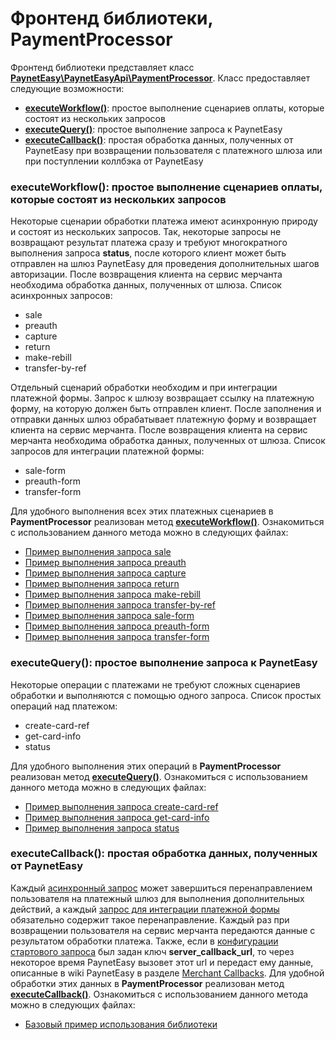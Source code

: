 # Фронтенд библиотеки, PaymentProcessor

Фронтенд библиотеки представляет класс **[PaynetEasy\PaynetEasyApi\PaymentProcessor](../../source/PaynetEasy/PaynetEasyApi/PaymentProcessor.php)**. Класс предоставляет следующие возможности:
* **[executeWorkflow()](#executeWorkflow)**: простое выполнение сценариев оплаты, которые состоят из нескольких запросов
* **[executeQuery()](#executeQuery)**: простое выполнение запроса к PaynetEasy
* **[executeCallback()](#executeCallback)**: простая обработка данных, полученных от PaynetEasy при возвращении пользователя с платежного шлюза или при поступлении коллбэка от PaynetEasy

### <a name="executeWorkflow"></a>executeWorkflow(): простое выполнение сценариев оплаты, которые состоят из нескольких запросов

Некоторые сценарии обработки платежа имеют асинхронную природу и состоят из нескольких запросов. Так, некоторые запросы не возвращают результат платежа сразу и требуют многократного выполнения запроса **status**, после которого клиент может быть отправлен на шлюз PaynetEasy для проведения дополнительных шагов авторизации. После возвращения клиента на сервис мерчанта необходима обработка данных, полученных от шлюза.
<a name="async_queries_list"></a>Cписок асинхронных запросов:
* sale
* preauth
* capture
* return
* make-rebill
* transfer-by-ref

Отдельный сценарий обработки необходим и при интеграции платежной формы. Запрос к шлюзу возвращает ссылку на платежную форму, на которую должен быть отправлен клиент. После заполнения и отправки данных шлюз обрабатывает платежную форму и возвращает клиента на сервис мерчанта. После возвращения клиента на сервис мерчанта необходима обработка данных, полученных от шлюза.
<a name="form_queries_list"></a>Список запросов для интеграции платежной формы:
* sale-form
* preauth-form
* transfer-form

Для удобного выполнения всех этих платежных сценариев в **PaymentProcessor** реализован метод **[executeWorkflow()](../../source/PaynetEasy/PaynetEasyApi/PaymentProcessor.php#L122)**. Ознакомиться с использованием данного метода можно в следующих файлах:
* [Пример выполнения запроса sale](../../example/sale.php)
* [Пример выполнения запроса preauth](../../example/preauth.php)
* [Пример выполнения запроса capture](../../example/capture.php)
* [Пример выполнения запроса return](../../example/return.php)
* [Пример выполнения запроса make-rebill](../../example/make-rebill.php)
* [Пример выполнения запроса transfer-by-ref](../../example/transfer-by-ref.php)
* [Пример выполнения запроса sale-form](../../example/sale-form.php)
* [Пример выполнения запроса preauth-form](../../example/preauth-form.php)
* [Пример выполнения запроса transfer-form](../../example/transfer-form.php)

### <a name="executeQuery"></a>executeQuery(): простое выполнение запроса к PaynetEasy

Некоторые операции с платежами не требуют сложных сценариев обработки и выполняются с помощью одного запроса.
Список простых операций над платежом:
* create-card-ref
* get-card-info
* status

Для удобного выполнения этих операций в **PaymentProcessor** реализован метод **[executeQuery()](../../source/PaynetEasy/PaynetEasyApi/PaymentProcessor.php#L178)**. Ознакомиться с использованием данного метода можно в следующих файлах:
* [Пример выполнения запроса create-card-ref](../../example/create-card-ref.php)
* [Пример выполнения запроса get-card-info](../../example/get-card-info.php)
* [Пример выполнения запроса status](../../example/status.php)

### <a name="executeCallback"></a>executeCallback(): простая обработка данных, полученных от PaynetEasy

Каждый [асинхронный запрос](#async_queries_list) может завершиться перенаправлением пользователя на платежный шлюз для выполнения дополнительных действий, а каждый [запрос для интеграции платежной формы](#form_queries_list) обязательно содержит такое перенаправление. Каждый раз при возвращении пользователя на сервис мерчанта передаются данные с результатом обработки платежа. Также, если в [конфигурации стартового запроса](../00-basic-tutorial.md#stage_1_step_3) был задан ключ **server_callback_url**, то через некоторое время PaynetEasy вызовет этот url и передаст ему данные, описанные в wiki PaynetEasy в разделе [Merchant Callbacks](http://wiki.payneteasy.com/index.php/PnE:Merchant_Callbacks). Для удобной обработки этих данных в **PaymentProcessor** реализован метод **[executeCallback()](../../source/PaynetEasy/PaynetEasyApi/PaymentProcessor.php#L215)**. Ознакомиться с использованием данного метода можно в следующих файлах:
* [Базовый пример использования библиотеки](../00-basic-tutorial.md#stage_2)